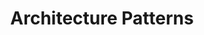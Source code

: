 ---
# Featured tags need to have either the `list` or `grid` layout (PRO only).
layout: grid

# The title of the tag's page.
title: Architecture Patterns

# The name of the tag, used in a post's front matter (e.g. tags: [<slug>]).
slug: architecture-patterns

# (Optional) Write a short (~150 characters) description of this featured tag.
description: >
  Architecture Patterns are proven design solutions that provide reusable templates for organizing software systems. They address common challenges by defining component structures, interaction styles, and best practices, ensuring scalability, flexibility, and maintainability while guiding developers toward effective system design.

# (Optional) You can disable grouping posts by date.
no_groups: false

# Exclude this example category from the sitemap.
# DON'T USE THIS SETTING IN YOUR CATEGORIES!
sitemap: false
---
